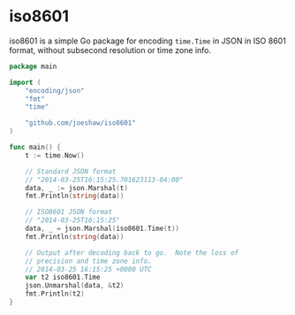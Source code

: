 # iso8601 #

iso8601 is a simple Go package for encoding `time.Time` in JSON in ISO
8601 format, without subsecond resolution or time zone info.

```go
package main

import (
	"encoding/json"
	"fmt"
	"time"

	"github.com/joeshaw/iso8601"
)

func main() {
	t := time.Now()

	// Standard JSON format
	// "2014-03-25T16:15:25.701623113-04:00"
	data, _ := json.Marshal(t)
	fmt.Println(string(data))

	// ISO8601 JSON format
	// "2014-03-25T16:15:25"
	data, _ = json.Marshal(iso8601.Time(t))
	fmt.Println(string(data))

	// Output after decoding back to go.  Note the loss of
	// precision and time zone info.
	// 2014-03-25 16:15:25 +0000 UTC
	var t2 iso8601.Time
	json.Unmarshal(data, &t2)
	fmt.Println(t2)
}
```
